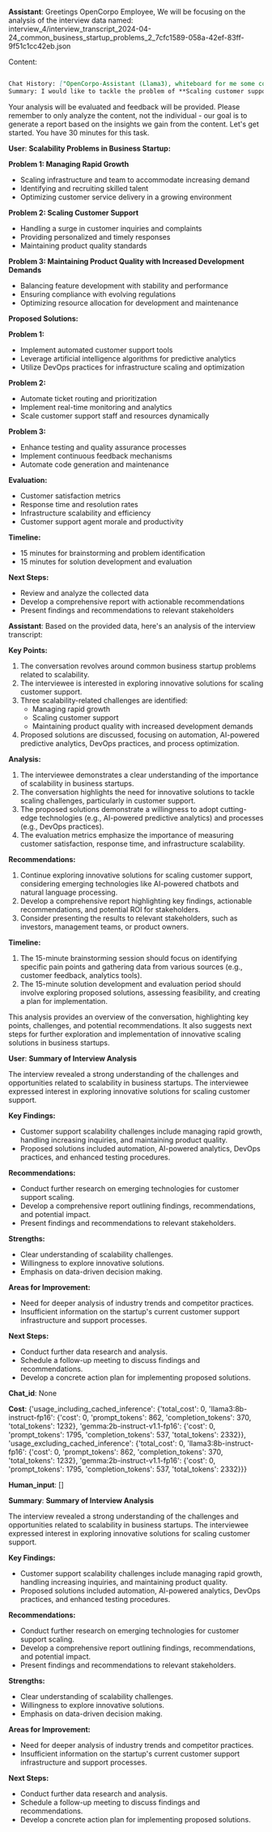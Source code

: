 **Assistant**: Greetings OpenCorpo Employee, We will be focusing on the analysis of the interview data named: interview_4/interview_transcript_2024-04-24_common_business_startup_problems_2_7cfc1589-058a-42ef-83ff-9f51c1cc42eb.json 


 Content: 

 ```md

 Chat History: ["OpenCorpo-Assistant (Llama3), whiteboard for me some common business startup problems. Propose a solution for scalability issues. I will evaluate your answers and give my feedback, then propose a problem to you. You will answer and I will evaluate. Let's now begin. You have 30 minutes.", "Sounds great! I'm ready to assist you with your brainstorming and problem-solving. In the next 30 minutes, I can help you brainstorm solutions for common business startup problems related to scalability. Just give me a few examples of the problems you'd like to address.", "Excellent enthusiasm!\n\nLet's get started! Here are some common business startup problems related to scalability that we can tackle in our 30-minute session:\n\n1. **Managing rapid growth**: Your company experiences an unexpected surge in demand, and your infrastructure and team struggle to keep up.\n2. **Scaling customer support**: As your user base grows, responding to customer inquiries and resolving issues becomes increasingly challenging.\n3. **Maintaining product quality with increased development demands**: Your development team faces pressure to meet the growing needs of your users while ensuring the quality and stability of your product.\n\nWhich one of these problems would you like to tackle first? Or do you have a different idea for a scalability-related challenge?", "I would like to tackle the problem of **Scaling customer support**: As your user base grows, responding to customer inquiries and resolving issues becomes increasingly challenging. I'm interested in exploring innovative solutions that can help us handle this challenge effectively."] 
 Summary: I would like to tackle the problem of **Scaling customer support**: As your user base grows, responding to customer inquiries and resolving issues becomes increasingly challenging. I'm interested in exploring innovative solutions that can help us handle this challenge effectively. 
``` 


 Your analysis will be evaluated and feedback will be provided. Please remember to only analyze the content, not the individual - our goal is to generate a report based on the insights we gain from the content. Let's get started. You have 30 minutes for this task.

**User**: **Scalability Problems in Business Startup:**

**Problem 1: Managing Rapid Growth**

- Scaling infrastructure and team to accommodate increasing demand
- Identifying and recruiting skilled talent
- Optimizing customer service delivery in a growing environment

**Problem 2: Scaling Customer Support**

- Handling a surge in customer inquiries and complaints
- Providing personalized and timely responses
- Maintaining product quality standards

**Problem 3: Maintaining Product Quality with Increased Development Demands**

- Balancing feature development with stability and performance
- Ensuring compliance with evolving regulations
- Optimizing resource allocation for development and maintenance

**Proposed Solutions:**

**Problem 1:**

- Implement automated customer support tools
- Leverage artificial intelligence algorithms for predictive analytics
- Utilize DevOps practices for infrastructure scaling and optimization

**Problem 2:**

- Automate ticket routing and prioritization
- Implement real-time monitoring and analytics
- Scale customer support staff and resources dynamically

**Problem 3:**

- Enhance testing and quality assurance processes
- Implement continuous feedback mechanisms
- Automate code generation and maintenance

**Evaluation:**

- Customer satisfaction metrics
- Response time and resolution rates
- Infrastructure scalability and efficiency
- Customer support agent morale and productivity

**Timeline:**

- 15 minutes for brainstorming and problem identification
- 15 minutes for solution development and evaluation

**Next Steps:**

- Review and analyze the collected data
- Develop a comprehensive report with actionable recommendations
- Present findings and recommendations to relevant stakeholders

**Assistant**: Based on the provided data, here's an analysis of the interview transcript:

**Key Points:**

1. The conversation revolves around common business startup problems related to scalability.
2. The interviewee is interested in exploring innovative solutions for scaling customer support.
3. Three scalability-related challenges are identified:
	* Managing rapid growth
	* Scaling customer support
	* Maintaining product quality with increased development demands
4. Proposed solutions are discussed, focusing on automation, AI-powered predictive analytics, DevOps practices, and process optimization.

**Analysis:**

1. The interviewee demonstrates a clear understanding of the importance of scalability in business startups.
2. The conversation highlights the need for innovative solutions to tackle scaling challenges, particularly in customer support.
3. The proposed solutions demonstrate a willingness to adopt cutting-edge technologies (e.g., AI-powered predictive analytics) and processes (e.g., DevOps practices).
4. The evaluation metrics emphasize the importance of measuring customer satisfaction, response time, and infrastructure scalability.

**Recommendations:**

1. Continue exploring innovative solutions for scaling customer support, considering emerging technologies like AI-powered chatbots and natural language processing.
2. Develop a comprehensive report highlighting key findings, actionable recommendations, and potential ROI for stakeholders.
3. Consider presenting the results to relevant stakeholders, such as investors, management teams, or product owners.

**Timeline:**

1. The 15-minute brainstorming session should focus on identifying specific pain points and gathering data from various sources (e.g., customer feedback, analytics tools).
2. The 15-minute solution development and evaluation period should involve exploring proposed solutions, assessing feasibility, and creating a plan for implementation.

This analysis provides an overview of the conversation, highlighting key points, challenges, and potential recommendations. It also suggests next steps for further exploration and implementation of innovative scaling solutions in business startups.

**User**: **Summary of Interview Analysis**

The interview revealed a strong understanding of the challenges and opportunities related to scalability in business startups. The interviewee expressed interest in exploring innovative solutions for scaling customer support.

**Key Findings:**

- Customer support scalability challenges include managing rapid growth, handling increasing inquiries, and maintaining product quality.
- Proposed solutions included automation, AI-powered analytics, DevOps practices, and enhanced testing procedures.

**Recommendations:**

- Conduct further research on emerging technologies for customer support scaling.
- Develop a comprehensive report outlining findings, recommendations, and potential impact.
- Present findings and recommendations to relevant stakeholders.

**Strengths:**

- Clear understanding of scalability challenges.
- Willingness to explore innovative solutions.
- Emphasis on data-driven decision making.

**Areas for Improvement:**

- Need for deeper analysis of industry trends and competitor practices.
- Insufficient information on the startup's current customer support infrastructure and support processes.

**Next Steps:**

- Conduct further data research and analysis.
- Schedule a follow-up meeting to discuss findings and recommendations.
- Develop a concrete action plan for implementing proposed solutions.

**Chat_id**: None

**Cost**: {'usage_including_cached_inference': {'total_cost': 0, 'llama3:8b-instruct-fp16': {'cost': 0, 'prompt_tokens': 862, 'completion_tokens': 370, 'total_tokens': 1232}, 'gemma:2b-instruct-v1.1-fp16': {'cost': 0, 'prompt_tokens': 1795, 'completion_tokens': 537, 'total_tokens': 2332}}, 'usage_excluding_cached_inference': {'total_cost': 0, 'llama3:8b-instruct-fp16': {'cost': 0, 'prompt_tokens': 862, 'completion_tokens': 370, 'total_tokens': 1232}, 'gemma:2b-instruct-v1.1-fp16': {'cost': 0, 'prompt_tokens': 1795, 'completion_tokens': 537, 'total_tokens': 2332}}}

**Human_input**: []

**Summary**: **Summary of Interview Analysis**

The interview revealed a strong understanding of the challenges and opportunities related to scalability in business startups. The interviewee expressed interest in exploring innovative solutions for scaling customer support.

**Key Findings:**

- Customer support scalability challenges include managing rapid growth, handling increasing inquiries, and maintaining product quality.
- Proposed solutions included automation, AI-powered analytics, DevOps practices, and enhanced testing procedures.

**Recommendations:**

- Conduct further research on emerging technologies for customer support scaling.
- Develop a comprehensive report outlining findings, recommendations, and potential impact.
- Present findings and recommendations to relevant stakeholders.

**Strengths:**

- Clear understanding of scalability challenges.
- Willingness to explore innovative solutions.
- Emphasis on data-driven decision making.

**Areas for Improvement:**

- Need for deeper analysis of industry trends and competitor practices.
- Insufficient information on the startup's current customer support infrastructure and support processes.

**Next Steps:**

- Conduct further data research and analysis.
- Schedule a follow-up meeting to discuss findings and recommendations.
- Develop a concrete action plan for implementing proposed solutions.

